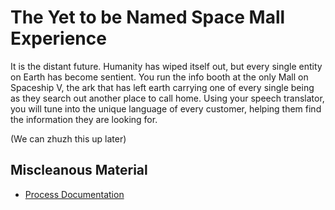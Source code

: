 # The Yet to be Named Space Mall Experience

It is the distant future. Humanity has wiped itself out, but every single entity on Earth has become sentient. 
You run the info booth at the only Mall on Spaceship V, 
the ark that has left earth carrying one of every single being as they search out another place to call home.
Using your speech translator, you will tune into the unique language of every customer, helping them find the information they are looking for.

(We can zhuzh this up later)

## Miscleanous Material
* [Process Documentation](./Process/)
